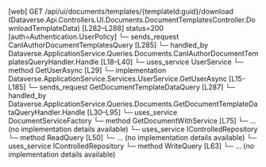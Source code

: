 [web] GET /api/ui/documents/templates/{templateId:guid}/download  (Dataverse.Api.Controllers.UI.Documents.DocumentTemplatesController.DownloadTemplateData)  [L282–L288] status=200 [auth=Authentication.UserPolicy]
  └─ sends_request CanIAuthorDocumentTemplatesQuery [L285]
    └─ handled_by Dataverse.ApplicationService.Queries.Documents.CanIAuthorDocumentTemplatesQueryHandler.Handle [L18–L40]
      └─ uses_service UserService
        └─ method GetUserAsync [L29]
          └─ implementation Dataverse.ApplicationService.Services.UserService.GetUserAsync [L15-L185]
  └─ sends_request GetDocumentTemplateDataQuery [L287]
    └─ handled_by Dataverse.ApplicationService.Queries.Documents.GetDocumentTemplateDataQueryHandler.Handle [L30–L95]
      └─ uses_service DocumentServiceFactory
        └─ method GetDocumentWithService [L75]
          └─ ... (no implementation details available)
      └─ uses_service IControlledRepository<DocumentTemplate>
        └─ method ReadQuery [L50]
          └─ ... (no implementation details available)
      └─ uses_service IControlledRepository<DocumentVersion>
        └─ method WriteQuery [L63]
          └─ ... (no implementation details available)

